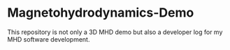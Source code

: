 # Magnetohydrodynamics-Demo
This repository is not only a 3D MHD demo but also a developer log for my MHD software development.
